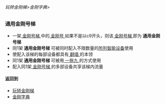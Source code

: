 ###### 玩转金刚梯>金刚字典>

### 通用金刚号梯

- 一架[ 金刚号梯 ](https://github.com/a2zitpro/web/blob/master/LadderFree/kkDictionary/KKLadderKKID.md)中的[ 金刚号 ](https://github.com/a2zitpro/web/blob/master/LadderFree/kkDictionary/KKID.md)如果不是以c9开头，则该[ 金刚号梯 ](https://github.com/a2zitpro/web/blob/master/LadderFree/kkDictionary/KKLadderKKID.md)即为<strong> 通用金刚号梯 </strong>
- 同1架<strong> 通用金刚号梯 </strong>可被同时配入不限数量的[所列智能设备]()使用
- 使配入该梯的每部设备都具有[ 翻墙 ](https://github.com/a2zitpro/web/blob/master/LadderFree/kkDictionary/OverTheWall.md)的本领
- 同1架<strong> 通用金刚号梯 </strong>可被用[ 一拖九 ](https://github.com/a2zitpro/web/blob/master/LadderFree/kkDictionary/OneForNine.md)的方式使用
- 配入同1架[ 金刚号梯 ](https://github.com/a2zitpro/web/blob/master/LadderFree/kkDictionary/KKLadderKKID.md)的多部设备共享该梯内流量

#### 返回到
- [玩转金刚梯](https://github.com/a2zitpro/web/blob/master/LadderFree/A.md)
- [金刚字典](https://github.com/a2zitpro/web/blob/master/LadderFree/kkDictionary/KKDictionary.md)

